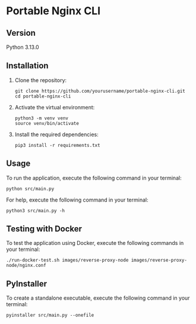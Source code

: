 # Portable Nginx CLI

## Version

Python 3.13.0

## Installation

1. Clone the repository:
   ```
   git clone https://github.com/yourusername/portable-nginx-cli.git
   cd portable-nginx-cli
   ```

2. Activate the virtual environment:
   ```
   python3 -m venv venv
   source venv/bin/activate
   ```

3. Install the required dependencies:
   ```
   pip3 install -r requirements.txt
   ```

## Usage

To run the application, execute the following command in your terminal:
```
python src/main.py
```

For help, execute the following command in your terminal:
```
python3 src/main.py -h
```

## Testing with Docker

To test the application using Docker, execute the following commands in your terminal:

```
./run-docker-test.sh images/reverse-proxy-node images/reverse-proxy-node/nginx.conf
```

## PyInstaller

To create a standalone executable, execute the following command in your terminal:
```
pyinstaller src/main.py --onefile
```